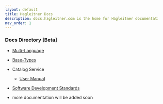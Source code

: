 ```yaml
---
layout: default
title: Hagleitner Docs
description: docs.hagleitner.com is the home for Hagleitner documentation.
nav_order: 1
---
```


### Docs Directory [Beta]

- [Multi-Language](https://hagleitner.github.io/MultiLanguage/documentation)

- [Base-Types](https://hagleitner.github.io/BaseTypes/documentation)

- Catalog Service
    - [User Manual](https://hagleitner.github.io/CatalogService-UserManual/)

- [Software Development Standards](https://hagleitner.github.io/SoftwareDevelopmentStandards/)

- more documentation will be added soon

